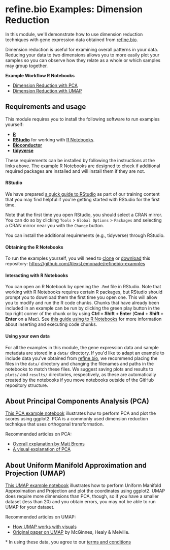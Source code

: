 # refine.bio Examples: Dimension Reduction

In this module, we'll demonstrate how to use dimension reduction techniques with
gene expression data obtained from [refine.bio](https://www.refine.bio/).

Dimension reduction is useful for examining overall patterns in your data.
Reducing your data to two dimensions allows you to more easily plot your samples
so you can observe how they relate as a whole or which samples may group
together.

**Example Workflow R Notebooks**

* [Dimension Reduction with PCA](https://alexslemonade.github.io/refinebio-examples/dimension-reduction/pca_example.nb.html)
* [Dimension Reduction with UMAP](https://alexslemonade.github.io/refinebio-examples/dimension-reduction/umap_example.nb.html)

## Requirements and usage

This module requires you to install the following software to run examples yourself:

* [**R**](https://cran.r-project.org/)
* [**RStudio**](https://www.rstudio.com/products/RStudio/) for working with [R Notebooks](https://bookdown.org/yihui/rmarkdown/notebook.html).
* [**Bioconductor**](https://bioconductor.org/install/)
* [**tidyverse**](https://www.tidyverse.org/)

These requirements can be installed by following the instructions at the links above.
The example R Notebooks are designed to check if additional required packages are installed and will install them if they are not.

#### RStudio

We have prepared [a quick guide to RStudio](https://github.com/AlexsLemonade/training-modules/blob/master/intro_to_R_tidyverse/00-rstudio_guide.md) as part of our training content that you may find helpful if you're getting started with RStudio for the first time.

Note that the first time you open RStudio, you should select a CRAN mirror.
You can do so by clicking `Tools` > `Global Options` > `Packages` and selecting a CRAN mirror near you with the `Change` button.

You can install the additional requirements (e.g., tidyverse) through RStudio.

#### Obtaining the R Notebooks

To run the examples yourself, you will need to [clone](https://help.github.com/articles/cloning-a-repository/) or [download](https://stackoverflow.com/a/6466993) this repository: https://github.com/AlexsLemonade/refinebio-examples

#### Interacting with R Notebooks

You can open an R Notebook by opening the `.Rmd` file in RStudio.
Note that working with R Notebooks requires certain R packages, but RStudio should prompt you to download them the first time you open one.
This will allow you to modify and run the R code chunks.
Chunks that have already been included in an example can be run by clicking the green play button in the top right corner of the chunk or by using **Ctrl + Shift + Enter** (**Cmd + Shift + Enter** on a Mac).
See [this guide using to R Notebooks](https://bookdown.org/yihui/rmarkdown/notebook.html#using-notebooks) for more information about inserting and executing code chunks.

#### Using your own data

For all the examples in this module, the gene expression data and sample metadata are stored in a `data/` directory.
If you'd like to adapt an example to include data you've obtained from [refine.bio](https://www.refine.bio/), we recommend placing the files in the `data/` directory and changing the filenames and paths in the notebooks to match these files.
We suggest saving plots and results to `plots/` and `results/` directories, respectively, as these are automatically created by the notebooks if you move notebooks outside of the GitHub repository structure.

## About Principal Components Analysis (PCA)

[This PCA example notebook](./pca_example.nb.html) illustrates how to perform PCA and plot the scores using ggplot2.
PCA is a commonly used dimension reduction technique that uses orthogonal
transformation.  

Recommended articles on PCA:   
- [Overall explanation by Matt Brems](https://towardsdatascience.com/a-one-stop-shop-for-principal-component-analysis-5582fb7e0a9c)  
- [A visual explanation of PCA](http://setosa.io/ev/principal-component-analysis/)  

## About Uniform Manifold Approximation and Projection (UMAP)

[This UMAP example notebook](./umap_example.nb.html) illustrates how to perform Uniform Manifold Approximation and
Projection and plot the coordinates using ggplot2.
UMAP does require more dimensions than PCA, though, so if you have a smaller
dataset (less than 20) and you obtain errors, you may not be able to run UMAP
for your dataset.

Recommended articles on UMAP:   
- [How UMAP works with visuals](https://umap-learn.readthedocs.io/en/latest/how_umap_works.html)  
- [Original paper on UMAP](https://arxiv.org/abs/1802.03426) by McGinnes, Healy & Melville.  

\* In using these data, you agree to our [terms and conditions](https://www.refine.bio/terms)
